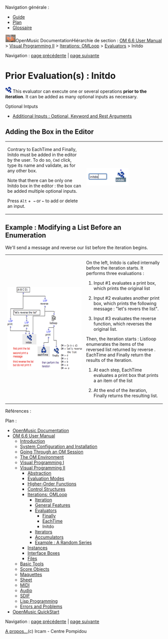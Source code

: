 <div id="tplf" class="tplPage">

<div id="tplh">

<span class="hidden">Navigation générale : </span>

  - [<span>Guide</span>](OM-Documentation.md)
  - [<span>Plan</span>](OM-Documentation_1.md)
  - [<span>Glossaire</span>](OM-Documentation_2.md)

</div>

<div id="tplt">

![empty.gif](../tplRes/page/empty.gif)![logoom1.png](../res/logoom1.png)<span class="tplTi">OpenMusic
Documentation</span><span class="sw_outStack_navRoot"><span class="hidden">Hiérarchie
de section : </span>[<span>OM 6.6 User
Manual</span>](OM-User-Manual.md)<span class="stkSep"> \>
</span>[<span>Visual Programming
II</span>](AdvancedVisualProgramming.md)<span class="stkSep"> \>
</span>[<span>Iterations: OMLoop</span>](OMLoop.md)<span class="stkSep">
\>
</span>[<span>Evaluators</span>](LoopEvaluators.md)<span class="stkSep">
\> </span><span class="stkSel_yes"><span>Initdo</span></span></span>

</div>

<div class="tplNav">

<span class="hidden">Navigation : </span>[<span>page
précédente</span>](Eachtime.md "page précédente(EachTime)")<span class="hidden">
| </span>[<span>page
suivante</span>](LoopIterators.md "page suivante(Iterators)")

</div>

<div id="tplc" class="tplc_out_yes">

<div style="text-align: center;">



</div>

<div class="headCo">

# <span>Prior Evaluation(s) : Initdo</span>

<div class="headCo_co">

<div>

<div class="infobloc">

<div class="txt">

<span class="iconButton_tim">![finally\_icon.png](../res/finally_icon.png)</span>
This evaluator can execute one or several operations **prior to the
iteration**. It can be added as many optional inputs as necessary.

</div>

<div class="linkSet">

<div class="linkSet_ti">

<span>Optional Intputs</span>

</div>

<div class="linkUL">

  - [<span>Additional Inputs : Optional, Keyword and Rest
    Arguments</span>](AdditionalInputs.md)

</div>

</div>

</div>

<div class="part">

## <span>Adding the Box in the Editor</span>

<div class="part_co">

<div class="infobloc">

<div class="txtRes">

<table>
<colgroup>
<col style="width: 50%" />
<col style="width: 50%" />
</colgroup>
<tbody>
<tr class="odd">
<td><div class="dk_txtRes_txt txt">
<p>Contrary to EachTime and Finally, Initdo must be added in the editor by the user. To do so, <code class="keyboard_tl">Cmd</code> click, type its name and validate, as for any other box.</p>
<p>Note that there can be only one Initdo box in the editor : the box can be added multiple optional inputs.</p>
<p>Press <code class="keyboard_tl">Alt</code> +<code class="keyboard_tl"> →</code> or <code class="keyboard_tl">←</code> to add or delete an input.</p>
</div></td>
<td><div class="caption">
<div class="caption_co">
<img src="../res/addinitdo.png" width="135" height="56" alt="addinitdo.png" />
</div>
</div></td>
</tr>
</tbody>
</table>

</div>

</div>

</div>

</div>

<div class="part">

## <span>Example : Modifying a List Before an Enumeration</span>

<div class="part_co">

<div class="infobloc">

<div class="txt">

We'll send a message and reverse our list before the iteration begins.

</div>

<div class="txtRes">

<table>
<colgroup>
<col style="width: 50%" />
<col style="width: 50%" />
</colgroup>
<tbody>
<tr class="odd">
<td><div class="caption">
<div class="caption_co">
<img src="../res/initdoexample1.png" width="300" height="265" alt="initdoexample1.png" />
</div>
</div></td>
<td><div class="dk_txtRes_txt txt">
<p>On the left, Initdo is called internally before the iteration starts. It performs three evaluations :</p>
<ol>
<li><p>Input #1 evaluates a print box, which prints the original list</p></li>
<li><p>Input #2 evaluates another print box, which prints the following message : "let's revers the list".</p></li>
<li><p>Input #3 evaluates the reverse function, which reverses the original list.</p></li>
</ol>
<p>Then, the iteration starts : Listloop enumerates the items of the reversed list returned by reverse . EachTime and Finally return the results of the iteration.</p>
<ol>
<li><p>At each step, EachTime evaluates a print box that prints a an item of the list</p></li>
<li><p>At the end of the iteration, Finally returns the resulting list.</p></li>
</ol>
</div></td>
</tr>
</tbody>
</table>

</div>

</div>

</div>

</div>

</div>

</div>

</div>

<span class="hidden">Références : </span>

</div>

<div id="tplo" class="tplo_out_yes">

<div class="tplOTp">

<div class="tplOBm">

<div id="mnuFrm">

<span class="hidden">Plan :</span>

<div id="mnuFrmUp" onmouseout="menuScrollTiTask.fSpeed=0;" onmouseover="if(menuScrollTiTask.fSpeed&gt;=0) {menuScrollTiTask.fSpeed=-2; scTiLib.addTaskNow(menuScrollTiTask);}" onclick="menuScrollTiTask.fSpeed-=2;" style="display: none;">

<span id="mnuFrmUpLeft">[](#)</span><span id="mnuFrmUpCenter"></span><span id="mnuFrmUpRight"></span>

</div>

<div id="mnuScroll">

  - [<span>OpenMusic Documentation</span>](OM-Documentation.md)
  - [<span>OM 6.6 User Manual</span>](OM-User-Manual.md)
      - [<span>Introduction</span>](00-Sommaire.md)
      - [<span>System Configuration and
        Installation</span>](Installation.md)
      - [<span>Going Through an OM Session</span>](Goingthrough.md)
      - [<span>The OM Environment</span>](Environment.md)
      - [<span>Visual Programming I</span>](BasicVisualProgramming.md)
      - [<span>Visual Programming
        II</span>](AdvancedVisualProgramming.md)
          - [<span>Abstraction</span>](Abstraction.md)
          - [<span>Evaluation Modes</span>](EvalModes.md)
          - [<span>Higher-Order Functions</span>](HighOrder.md)
          - [<span>Control Structures</span>](Control.md)
          - [<span>Iterations: OMLoop</span>](OMLoop.md)
              - [<span>Iteration</span>](LoopIntro.md)
              - [<span>General Features</span>](LoopGeneral.md)
              - [<span>Evaluators</span>](LoopEvaluators.md)
                  - [<span>Finally</span>](Finally.md)
                  - [<span>EachTime</span>](Eachtime.md)
                  - <span id="i2" class="outLeftSel_yes"><span>Initdo</span></span>
              - [<span>Iterators</span>](LoopIterators.md)
              - [<span>Accumulators</span>](LoopAccumulators.md)
              - [<span>Example : A Random Series</span>](LoopExample.md)
          - [<span>Instances</span>](Instances.md)
          - [<span>Interface Boxes</span>](InterfaceBoxes.md)
          - [<span>Files</span>](Files.md)
      - [<span>Basic Tools</span>](BasicObjects.md)
      - [<span>Score Objects</span>](ScoreObjects.md)
      - [<span>Maquettes</span>](Maquettes.md)
      - [<span>Sheet</span>](Sheet.md)
      - [<span>MIDI</span>](MIDI.md)
      - [<span>Audio</span>](Audio.md)
      - [<span>SDIF</span>](SDIF.md)
      - [<span>Lisp Programming</span>](Lisp.md)
      - [<span>Errors and Problems</span>](errors.md)
  - [<span>OpenMusic QuickStart</span>](QuickStart-Chapters.md)

</div>

<div id="mnuFrmDown" onmouseout="menuScrollTiTask.fSpeed=0;" onmouseover="if(menuScrollTiTask.fSpeed&lt;=0) {menuScrollTiTask.fSpeed=2; scTiLib.addTaskNow(menuScrollTiTask);}" onclick="menuScrollTiTask.fSpeed+=2;" style="display: none;">

<span id="mnuFrmDownLeft">[](#)</span><span id="mnuFrmDownCenter"></span><span id="mnuFrmDownRight"></span>

</div>

</div>

</div>

</div>

</div>

<div class="tplNav">

<span class="hidden">Navigation : </span>[<span>page
précédente</span>](Eachtime.md "page précédente(EachTime)")<span class="hidden">
| </span>[<span>page
suivante</span>](LoopIterators.md "page suivante(Iterators)")

</div>

<div id="tplb">

[<span>A propos...</span>](OM-Documentation_3.md)(c) Ircam - Centre
Pompidou

</div>

</div>

